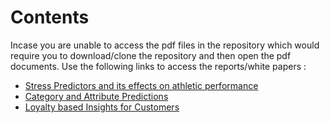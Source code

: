 # Contents 
Incase you are unable to access the pdf files in the repository which would require you to download/clone the repository and then open the pdf documents. Use the following links to access the reports/white papers :
- [Stress Predictors and its effects on athletic performance](https://docs.google.com/document/d/1So50cR9ke1xpIiIvqAmC96b1Jt-t2IiR/edit?usp=sharing&ouid=112496601301507121590&rtpof=true&sd=true)
- [Category and Attribute Predictions](https://drive.google.com/file/d/1cpfVD0J2P_YtYT46PZfgVJ-mVJmR6M9v/view?usp=sharing)
- [Loyalty based Insights for Customers](https://drive.google.com/file/d/15xsNaw4A8VkDBwuShBj_V84xMuNZ37ty/view?usp=sharing)

